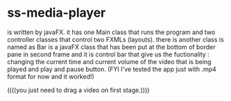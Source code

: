 # ss-media-player

is written by javaFX. it has one Main class that runs the program and two controller classes
that control two FXMLs (layouts). there is another class is named as Bar is a javaFX class that has been put at the
bottom of border pane in second frame and it is control bar that give us the fuctionality : 
changing the current time and current volume of the video that is being played and play and pause button.
(FYI I've tested the app just with .mp4 format for now and it worked!)

((((you just need to drag a video on first stage.))))


